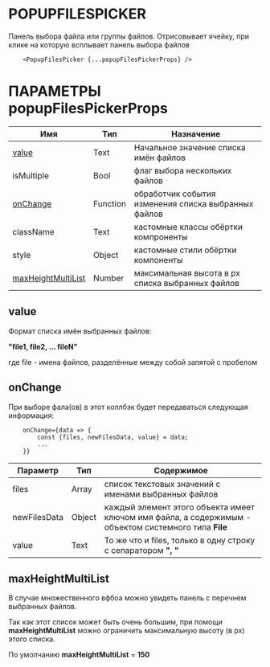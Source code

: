 # POPUPFILESPICKER

Панель выбора файла или группы файлов.
Отрисовывает ячейку, при клике на которую всплывает панель выбора файлов

````
    <PopupFilesPicker {...popupFilesPickerProps} />
````

# ПАРАМЕТРЫ popupFilesPickerProps

| Имя                                       | Тип      | Назначение                                           |
|-------------------------------------------|----------|------------------------------------------------------|
| [value](#value)                           | Text     | Начальное значение списка имён файлов                |
| isMultiple                                | Bool     | флаг выбора нескольких файлов                        |
| [onChange](#onchange)                     | Function | обработчик события изменения списка выбранных файлов |
| className                                 | Text     | кастомные классы обёртки компроненты                 |
| style                                     | Object   | кастомные стили обёртки компоненты                   |
| [maxHeightMultiList](#maxheightmultiList) | Number   | максимальная высота в px списка выбранных файлов     |


## value

Формат списка имён выбранных файлов:

**"file1, file2, ... fileN"**

где file - имена файлов, разделённые между собой запятой с пробелом

## onChange

При выборе фала(ов) в этот коллбэк будет передаваться следующая информация:

````
    onChange={data => {
        const {files, newFilesData, value} = data;
        ...
    }}    
````

| Параметр     | Тип    | Содержимое                                                                                            |
|--------------|--------|-------------------------------------------------------------------------------------------------------|
| files        | Array  | список текстовых значений с именами выбранных файлов                                                  |
| newFilesData | Object | каждый элемент этого объекта имеет ключом имя файла, а содержимым - объектом системного типа **File** |
| value        | Text   | То же что и files, только в одну строку с сепаратором **", "**                                        |


## maxHeightMultiList

В случае множественного вфбоа можно увидеть панель с перечнем выбранных файлов.

Так
как этот список может быть очень большим, при помощи **maxHeightMultiList** можно
ограничить максимальную высоту (в px)
этого списка.

По умолчанию **maxHeightMultiList** = **150**
